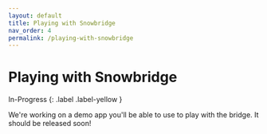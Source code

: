 ```yaml
---
layout: default
title: Playing with Snowbridge
nav_order: 4
permalink: /playing-with-snowbridge
---
```


# Playing with Snowbridge

In-Progress
{: .label .label-yellow }

We're working on a demo app you'll be able to use to play with the bridge. It should be released soon!
